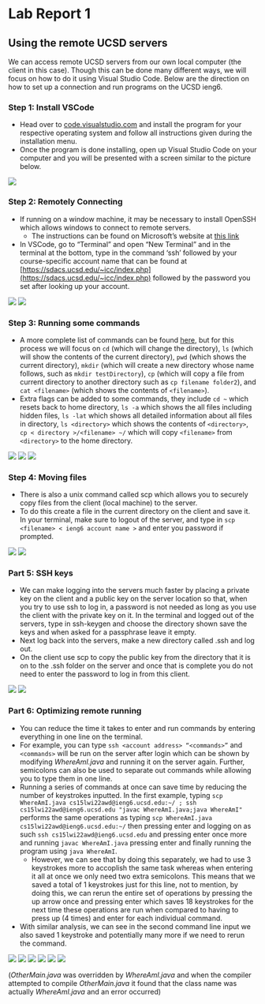 # Lab Report 1
## Using the remote UCSD servers


We can access remote UCSD servers from our own local computer (the client in this case). Though this can be done many different ways, we will focus on how to do it using Visual Studio Code. Below are the direction on how to set up a connection and run programs on the UCSD ieng6.

### Step 1: Install VSCode
- Head over to [code.visualstudio.com](https://code.visualstudio.com) and install the program for your respective operating system and follow all instructions given during the installation menu. 
- Once the program is done installing, open up Visual Studio Code on your computer and you will be presented with a screen similar to the picture below.

<img src="pics/1.1.png"/>


### Step 2: Remotely Connecting
- If running on a window machine, it may be necessary to install OpenSSH which allows windows to connect to remote servers. 
     - The instructions can be found on Microsoft’s website at 
     [this link](https://docs.microsoft.com/en-us/windows-server/administration/openssh/openssh_install_firstuse)
- In VSCode, go to “Terminal” and open “New Terminal” and in the terminal at the bottom, type in the command ‘ssh’ followed by your course-specific account name that can be found at [https://sdacs.ucsd.edu/~icc/index.php](https://sdacs.ucsd.edu/~icc/index.php) followed by the password you set after looking up your account.

<img src="pics/2.1.png"/>
<img src="pics/2.2.png"/>

### Step 3: Running some commands
- A more complete list of commands can be found [here](http://mally.stanford.edu/~sr/computing/basic-unix.html), but for this process we will focus on ```cd``` (which will change the directory), ```ls``` (which will show the contents of the current directory), ```pwd``` (which shows the current directory), ```mkdir``` (which will create a new directory whose name follows, such as ```mkdir testDirectory```), ```cp``` (which will copy a file from current directory to another directory such as ```cp filename folder2```), and ```cat <filename>``` (which shows the contents of ```<filename>```).
- Extra flags can be added to some commands, they include ```cd ~``` which resets back to home directory, ```ls -a``` which shows the all files including hidden files, ```ls -lat``` which shows all detailed information about all files in directory, ```ls <directory>``` which shows the contents of ```<directory>```, ```cp < directory >/<filename> ~/``` which will copy ```<filename>``` from ```<directory>``` to the home directory.

<img src="pics/3.1.png"/>
<img src="pics/3.2.png"/>
<img src="pics/3.3.png"/>
    
### Step 4: Moving files 
- There is also a unix command called scp which allows you to securely copy files from the client (local machine) to the server. 
- To do this create a file in the current directory on the client and save it. In your terminal, make sure to logout of the server, and type in ```scp <filename> < ieng6 account name >``` and enter you password if prompted. 

<img src="pics/4.1.png"/>
<img src="pics/4.2.png"/>


### Part 5: SSH keys 
- We can make logging into the servers much faster by placing a private key on the client and a public key on the server location so that, when you try to use ssh to log in, a password is not needed as long as you use the client with the private key on it. In the terminal and logged out of the servers, type in ssh-keygen and choose the directory shown save the keys and when asked for a passphrase leave it empty. 
- Next log back into the servers, make a new directory called .ssh and log out. 
- On the client use scp to copy the public key from the directory that it is on to the .ssh folder on the server and once that is complete you do not need to enter the password to log in from this client. 

<img src="pics/5.1.png"/>
<img src="pics/5.2.png"/>


### Part 6: Optimizing remote running
- You can reduce the time it takes to enter and run commands by entering everything in one line on the terminal. 
- For example, you can type ```ssh <account address> “<commands>”``` and ```<commands>``` will be run on the server after login which can be shown by modifying *WhereAmI.java* and running it on the server again. Further, semicolons can also be used to separate out commands while allowing you to type them in one line.
- Running a series of commands at once can save time by reducing the number of keystrokes inputted. In the first example, typing ``` scp WhereAmI.java cs15lwi22awd@ieng6.ucsd.edu:~/ ; ssh cs15lwi22awd@ieng6.ucsd.edu "javac WhereAmI.java;java WhereAmI" ``` performs the same operations as typing ``` scp WhereAmI.java cs15lwi22awd@ieng6.ucsd.edu:~/ ``` then pressing enter and logging on as such ``` ssh cs15lwi22awd@ieng6.ucsd.edu ``` and pressing enter once more and running ```javac WhereAmI.java``` pressing enter and finally running the program using ```java WhereAmI```. 
  - However, we can see that by doing this separately, we had to use 3 keystrokes more to accoplish the same task whereas when entering it all at once we only need two extra semicolons. This means that we saved a total of 1 keystrokes just for this line, not to mention, by doing this, we can rerun the entire set of operations by pressing the up arrow once and pressing enter which saves 18 keystrokes for the next time these operations are run when compared to having to press up (4 times) and enter for each individual command. 
- With similar analysis, we can see in the second command line input we also saved 1 keystroke and potentially many more if we need to rerun the command. 

<img src="pics/6.1.png"/>
<img src="pics/6.2.png"/>
<img src="pics/6.3.png"/>
<img src="pics/6.4.png"/>
<img src="pics/6.5.png"/>
<img src="pics/6.6.png"/>

(*OtherMain.java* was overridden by *WhereAmI.java* and when the compiler attempted to compile *OtherMain.java* it found that the class name was actually *WhereAmI.java* and an error occurred)
